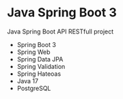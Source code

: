 # Java Spring Boot 3
Java Spring Boot API RESTfull project

- Spring Boot 3
- Spring Web
- Spring Data JPA
- Spring Validation
- Spring Hateoas
- Java 17
- PostgreSQL
